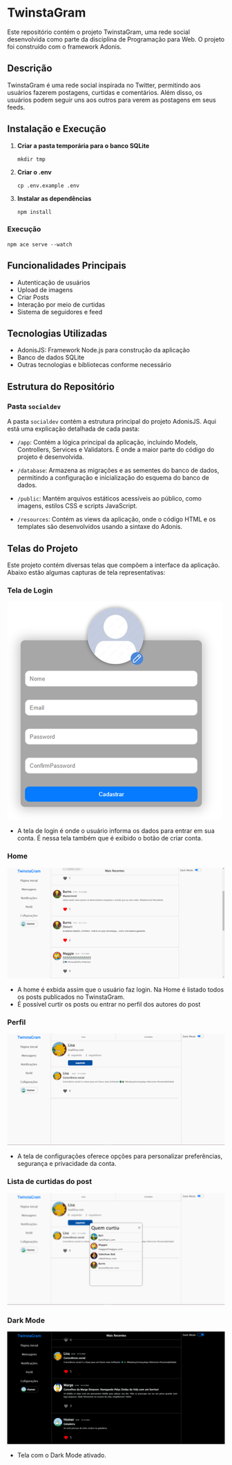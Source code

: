 # TwinstaGram

Este repositório contém o projeto TwinstaGram, uma rede social desenvolvida como parte da disciplina de Programação para Web. O projeto foi construído com o framework Adonis.

## Descrição

TwinstaGram é uma rede social inspirada no Twitter, permitindo aos usuários fazerem postagens, curtidas e comentários. Além disso, os usuários podem seguir uns aos outros para verem as postagens em seus feeds.

## Instalação e Execução

1. **Criar a pasta temporária para o banco SQLite**
    ```
    mkdir tmp
    ```

2. **Criar o .env**
    ```
    cp .env.example .env
    ```

3. **Instalar as dependências**
    ```
    npm install
    ```

### **Execução**
    npm ace serve --watch

## Funcionalidades Principais

- Autenticação de usuários
- Upload de imagens 
- Criar Posts
- Interação por meio de curtidas
- Sistema de seguidores e feed 

## Tecnologias Utilizadas

- AdonisJS: Framework Node.js para construção da aplicação
- Banco de dados SQLite
- Outras tecnologias e bibliotecas conforme necessário

## Estrutura do Repositório

### Pasta `socialdev`

A pasta `socialdev` contém a estrutura principal do projeto AdonisJS. Aqui está uma explicação detalhada de cada pasta:

- `/app`: Contém a lógica principal da aplicação, incluindo Models, Controllers, Services e Validators. É onde a maior parte do código do projeto é desenvolvida.
  
- `/database`: Armazena as migrações e as sementes do banco de dados, permitindo a configuração e inicialização do esquema do banco de dados.

- `/public`: Mantém arquivos estáticos acessíveis ao público, como imagens, estilos CSS e scripts JavaScript.

- `/resources`: Contém as views da aplicação, onde o código HTML e os templates são desenvolvidos usando a sintaxe do Adonis.


## Telas do Projeto

Este projeto contém diversas telas que compõem a interface da aplicação. Abaixo estão algumas capturas de tela representativas:

### Tela de Login

![Tela Login](readme/criarConta.PNG)
- A tela de login é onde o usuário informa os dados para entrar em sua conta. É nessa tela também que é exibido o botão de criar conta.

### Home

![home](readme/home.PNG)
- A home é exbida assim que o usuário faz login. Na Home é listado todos os posts publicados no TwinstaGram.
- É possível curtir os posts ou entrar no perfil dos autores do post

### Perfil

![Perfil](readme/perfil.PNG)
- A tela de configurações oferece opções para personalizar preferências, segurança e privacidade da conta.

### Lista de curtidas do post

![Feed de Notícias](readme/listaCurtiu.PNG)

### Dark Mode

![Dark Mode](readme/darkmode.PNG)
- Tela com o Dark Mode ativado.



